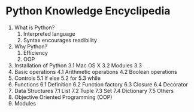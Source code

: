 # Python Knowledge Encyclipedia

1. What is Python?
    1. Interpreted language
    2. Syntax encourages readibility
2. Why Python?
    1. Efficiency
    2. OOP
3. Installation of Python
    3.1 Mac OS X
    3.2 Modules
    3.3 
4. Basic operations
    4.1 Arithmetic operations
    4.2 Boolean operations
5. Controls
  5.1 If else
  5.2 for
  5.3 while
6. Functions
  6.1 Definition
  6.2 Function factory
  6.3 Closure
  6.4 Decorator
7. Data Structures
  7.1 List
  7.2 Tuple
  7.3 Set
  7.4 Dictionary
  7.5 Others
8. Objective Oriented Programming (OOP)
9. Modules

